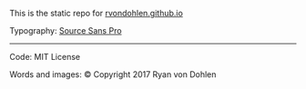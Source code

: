 This is the static repo for [rvondohlen.github.io](http://rvondohlen.github.io)


Typography: [Source Sans Pro](https://en.wikipedia.org/wiki/Source_Sans_Pro)

---

Code: MIT License

Words and images: © Copyright 2017 Ryan von Dohlen